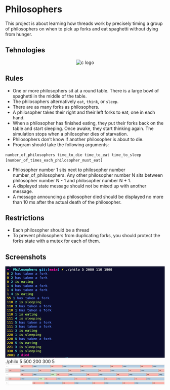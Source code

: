 # Philosophers

This project is about learning how threads work by precisely timing a group of philosophers on when to pick up forks and eat spaghetti without dying from hunger.

## Tehnologies

<div align="center">
<img src="https://cdn.jsdelivr.net/gh/devicons/devicon/icons/c/c-original.svg" height="30" alt="c logo"  />
</div>


## Rules

- One or more philosophers sit at a round table.
There is a large bowl of spaghetti in the middle of the table.
- The philosophers alternatively `eat`, `think`, or `sleep`.
- There are as many forks as philosophers.
-  A philosopher takes their right and their left forks to eat, one in each hand.
- When a philosopher has finished eating, they put their forks back on the table and
start sleeping. Once awake, they start thinking again. The simulation stops when
a philosopher dies of starvation.
- Philosophers don’t know if another philosopher is about to die.
- Program should take the following arguments:

` number_of_philosophers time_to_die time_to_eat time_to_sleep
[number_of_times_each_philosopher_must_eat] `
- Philosopher number 1 sits next to philosopher number number_of_philosophers.
Any other philosopher number N sits between philosopher number N - 1 and philosopher number N + 1.
-  A displayed state message should not be mixed up with another message.
- A message announcing a philosopher died should be displayed no more than 10 ms
after the actual death of the philosopher.
## Restrictions
- Each philosopher should be a thread
- To prevent philosophers from duplicating forks, you should protect the forks state
with a mutex for each of them.
## Screenshots

![screenshot](screenshot.png)
./philo 5 500 200 300 5
![screenshot](screenshot2.png)
